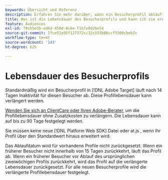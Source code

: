 ```yaml
---
keywords: Übersicht und Referenz
description: Erfahren Sie mehr darüber, wann ein Besucherprofil abläuft in [!DNL Adobe Target].
title: Was ist die Lebensdauer des Besucherprofils und kann ich sie erweitern?
feature: Audiences
exl-id: 70cb5e3b-ed6d-450d-8c6e-f1bfe8d26e54
source-git-commit: 2fce52a95f127372cc32c593b86ccf5500cbeb2c
workflow-type: tm+mt
source-wordcount: '143'
ht-degree: 62%

---
```


# Lebensdauer des Besucherprofils

Standardmäßig wird ein Besucherprofil in [!DNL Adobe Target] läuft nach 14 Tagen Inaktivität für diesen Besucher ab. Diese Profillebensdauer kann verlängert werden.

[Wenden Sie sich an ClientCare oder Ihren Adobe-Berater](/help/cmp-resources-and-contact-information.md#reference_ACA3391A00EF467B87930A450050077C), um die Profillebensdauer ohne Zusatzkosten zu verlängern. Die Lebensdauer kann auf bis zu 90 Tage festgelegt werden.

Sie müssen keine neue [!DNL Platform Web SDK] Datei oder at.js , wenn Ihr Profil über den Standardwert hinaus erweitert wird.

Das Ablaufdatum wird für vorhandene Profile nicht zurückgesetzt. Wenn ein früherer Besucher nicht innerhalb von 15 Tagen zurückkehrt, läuft das Profil ab. Wenn ein früherer Besucher vor Ablauf des ursprünglichen zweiwöchigen Profils zurückkehrt, wird das Profil auf die verlängerte Lebensdauer zurückgesetzt. Für alle neuen Besucherprofile wird die verlängerte Profillebensdauer festgelegt.
